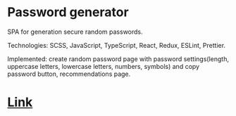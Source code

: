 # Password generator
SPA for generation secure random passwords.

Technologies: SCSS, JavaScript, TypeScript, React, Redux, ESLint, Prettier.

Implemented: create random password page with password settings(length, uppercase letters, lowercase letters, numbers, symbols) and copy password button, recommendations page.

# [Link](https://ssivenkov.github.io/Password-generator "Link")
